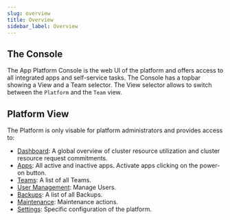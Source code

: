 ```yaml
---
slug: overview
title: Overview
sidebar_label: Overview
---
```


<!-- ![Console apps](img/apps.png) -->

## The Console

The App Platform Console is the web UI of the platform and offers access to all integrated apps and self-service tasks. The Console has a topbar showing a View and a Team selector. The View selector allows to switch between the `Platform` and the `Team` view.

## Platform View

The Platform is only visable for platform administrators and provides access to:

- [Dashboard](dashboard.md): A global overview of cluster resource utilization and cluster resource request commitments.
- [Apps](apps.md): All active and inactive apps. Activate apps clicking on the power-on button.
- [Teams](teams.md): A list of all Teams.
- [User Management](usermgnt.md): Manage Users.
- [Backups](backups.md): A list of all Backups.
- [Maintenance](maintenance.md): Maintenance actions.
- [Settings](settings/alerts.md): Specific configuration of the platform.

